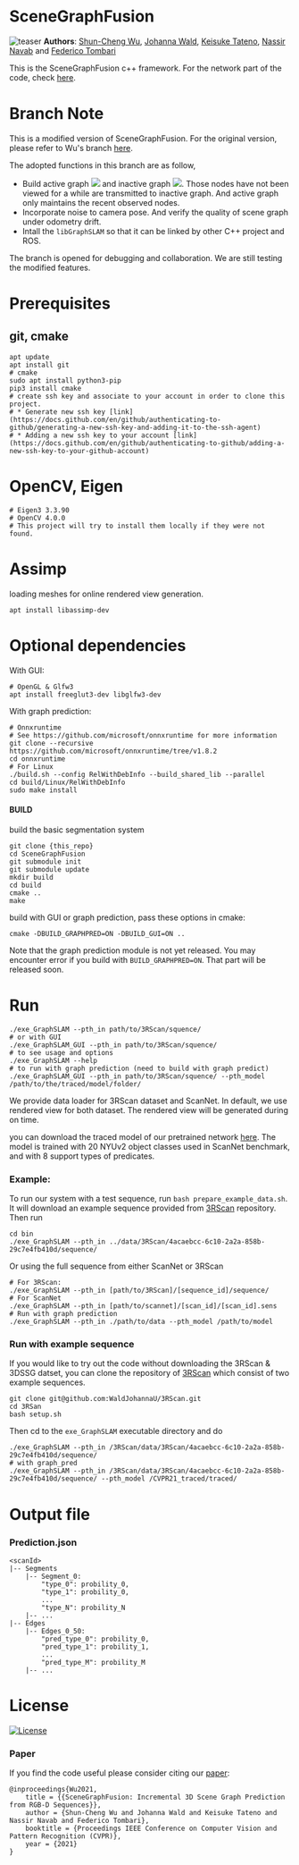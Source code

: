 # SceneGraphFusion



![teaser](img/teaser.png)
**Authors**: [Shun-Cheng Wu][sc], [Johanna Wald][jojo], [Keisuke Tateno][keisu], [Nassir Navab][nassir] and [Federico Tombari][fede]

[sc]:http://campar.in.tum.de/Main/ShunChengWu
[keisu]:http://campar.in.tum.de/Main/KeisukeTateno
[jojo]:http://campar.in.tum.de/Main/JohannaWald
[nassir]:http://campar.in.tum.de/Main/NassirNavabCv
[fede]:http://campar.in.tum.de/Main/FedericoTombari

This is the SceneGraphFusion c++ framework. For the network part of the code, check [here](https://github.com/ShunChengWu/3DSSG).

# Branch Note
This is a modified version of SceneGraphFusion. For the original version, please refer to Wu's branch [here](https://github.com/ShunChengWu/SceneGraphFusion). 

The adopted functions in this branch are as follow,
- Build active graph <img src="https://render.githubusercontent.com/render/math?math=\mathcal{G}^a"> and inactive graph <img src="https://render.githubusercontent.com/render/math?math=\mathcal{G}^i">. Those nodes have not been viewed for a while are transmitted to inactive graph. And active graph only maintains the recent observed nodes.
- Incorporate noise to camera pose. And verify the quality of scene graph under odometry drift.
- Intall the ```libGraphSLAM``` so that it can be linked by other C++ project and ROS. 

The branch is opened for debugging and collaboration. We are still testing the modified features. 

# Prerequisites
## git, cmake
```
apt update
apt install git
# cmake
sudo apt install python3-pip
pip3 install cmake
# create ssh key and associate to your account in order to clone this project.
# * Generate new ssh key [link](https://docs.github.com/en/github/authenticating-to-github/generating-a-new-ssh-key-and-adding-it-to-the-ssh-agent)
# * Adding a new ssh key to your account [link](https://docs.github.com/en/github/authenticating-to-github/adding-a-new-ssh-key-to-your-github-account)
```
# OpenCV, Eigen
```
# Eigen3 3.3.90  
# OpenCV 4.0.0  
# This project will try to install them locally if they were not found.
```
# Assimp
loading meshes for online rendered view generation. 
```
apt install libassimp-dev
```

# Optional dependencies
With GUI:
```
# OpenGL & Glfw3
apt install freeglut3-dev libglfw3-dev

```
With graph prediction:
```
# Onnxruntime
# See https://github.com/microsoft/onnxruntime for more information
git clone --recursive https://github.com/microsoft/onnxruntime/tree/v1.8.2
cd onnxruntime
# For Linux
./build.sh --config RelWithDebInfo --build_shared_lib --parallel
cd build/Linux/RelWithDebInfo
sudo make install
```

#### BUILD
build the basic segmentation system 
```
git clone {this_repo}
cd SceneGraphFusion
git submodule init
git submodule update
mkdir build
cd build
cmake ..
make
```
build with GUI or graph prediction, pass these options in cmake:
```
cmake -DBUILD_GRAPHPRED=ON -DBUILD_GUI=ON ..
```
Note that the graph prediction module is not yet released. You may encounter error if you build with `BUILD_GRAPHPRED=ON`. That part will be released soon.

# Run
```
./exe_GraphSLAM --pth_in path/to/3RScan/squence/
# or with GUI
./exe_GraphSLAM_GUI --pth_in path/to/3RScan/squence/
# to see usage and options 
./exe_GraphSLAM --help
# to run with graph prediction (need to build with graph predict)
./exe_GraphSLAM_GUI --pth_in path/to/3RScan/squence/ --pth_model /path/to/the/traced/model/folder/
```

We provide data loader for 3RScan dataset and ScanNet. In default, we use rendered view for both dataset. The rendered view
will be generated during on time.

you can download the traced model of our pretrained network [here](https://drive.google.com/file/d/1_745ofaOUyP_iFK8A3cSW60L4V7TlWa7/view?usp=sharing). 
The model is trained with 20 NYUv2 object classes used in ScanNet benchmark, and with 8 support types of predicates. 

[comment]: <> (For 3RScan you will need to generate rendered depths and aligned poses. See [3RScan]&#40;https://github.com/WaldJohannaU/3RScan/tree/master/c%2B%2B&#41;)
### Example:
To run our system with a test sequence, run `bash prepare_example_data.sh`. It will download an example sequence provided from
[3RScan](https://github.com/WaldJohannaU/3RScan) repository. Then run
```
cd bin
./exe_GraphSLAM --pth_in ../data/3RScan/4acaebcc-6c10-2a2a-858b-29c7e4fb410d/sequence/
```
Or using the full sequence from either ScanNet or 3RScan
```
# For 3RScan:
./exe_GraphSLAM --pth_in [path/to/3RScan]/[sequence_id]/sequence/
# For ScanNet
./exe_GraphSLAM --pth_in [path/to/scannet]/[scan_id]/[scan_id].sens
# Run with graph prediction
./exe_GraphSLAM --pth_in ./path/to/data --pth_model /path/to/model
```

### Run with example sequence
If you would like to try out the code without downloading the 3RScan & 3DSSG datset, you can clone the repository of [3RScan](git@github.com:WaldJohannaU/3RScan.git
) which consist of two example sequences. 
```
git clone git@github.com:WaldJohannaU/3RScan.git
cd 3RSan
bash setup.sh
```
Then cd to the `exe_GraphSLAM` executable directory and do 
```
./exe_GraphSLAM --pth_in /3RScan/data/3RScan/4acaebcc-6c10-2a2a-858b-29c7e4fb410d/sequence/
# with graph_pred 
./exe_GraphSLAM --pth_in /3RScan/data/3RScan/4acaebcc-6c10-2a2a-858b-29c7e4fb410d/sequence/ --pth_model /CVPR21_traced/traced/
```
# Output file
### Prediction.json

```
<scanId>
|-- Segments
    |-- Segment_0:
        "type_0": probility_0,
        "type_1": probility_0,
        ...
        "type_N": probility_N
    |-- ...
|-- Edges
    |-- Edges_0_50:
        "pred_type_0": probility_0,
        "pred_type_1": probility_1,
        ...
        "pred_type_M": probility_M
    |-- ...
```

# License
[![License](https://img.shields.io/badge/License-BSD%202--Clause-orange.svg)](https://opensource.org/licenses/BSD-2-Clause)

### Paper
If you find the code useful please consider citing our [paper](https://arxiv.org/pdf/2103.14898.pdf):

```
@inproceedings{Wu2021,
    title = {{SceneGraphFusion: Incremental 3D Scene Graph Prediction from RGB-D Sequences}},
    author = {Shun-Cheng Wu and Johanna Wald and Keisuke Tateno and Nassir Navab and Federico Tombari},
    booktitle = {Proceedings IEEE Conference on Computer Vision and Pattern Recognition (CVPR)},
    year = {2021}
}
```

